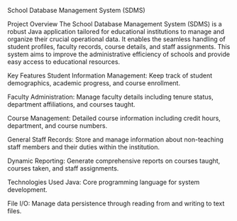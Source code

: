 School Database Management System (SDMS)

Project Overview
The School Database Management System (SDMS) is a robust Java application tailored for educational institutions to manage and organize their crucial operational data. It enables the seamless handling of student profiles, faculty records, course details, and staff assignments. This system aims to improve the administrative efficiency of schools and provide easy access to educational resources.

Key Features
Student Information Management: Keep track of student demographics, academic progress, and course enrollment.

Faculty Administration: Manage faculty details including tenure status, department affiliations, and courses taught.

Course Management: Detailed course information including credit hours, department, and course numbers.

General Staff Records: Store and manage information about non-teaching staff members and their duties within the institution.

Dynamic Reporting: Generate comprehensive reports on courses taught, courses taken, and staff assignments.

Technologies Used
Java: Core programming language for system development.

File I/O: Manage data persistence through reading from and writing to text files.


